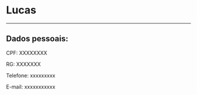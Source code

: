 # Lucas

--------


## Dados pessoais: 

CPF: XXXXXXXX

RG: XXXXXXX

Telefone: xxxxxxxxx

E-mail: xxxxxxxxxxx
